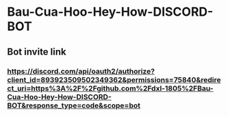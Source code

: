 # Bau-Cua-Hoo-Hey-How-DISCORD-BOT

## Bot invite link

### <https://discord.com/api/oauth2/authorize?client_id=893923509502349362&permissions=75840&redirect_uri=https%3A%2F%2Fgithub.com%2Fdxl-1805%2FBau-Cua-Hoo-Hey-How-DISCORD-BOT&response_type=code&scope=bot>
